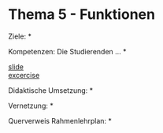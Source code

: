# Thema 5 - Funktionen

Ziele:
* 

Kompetenzen: Die Studierenden ...
* 

[slide](topic-5/slide.md)  
[excercise](topic-5/excercise.md)  

Didaktische Umsetzung:
* 

Vernetzung:
* 

Querverweis Rahmenlehrplan:
* 